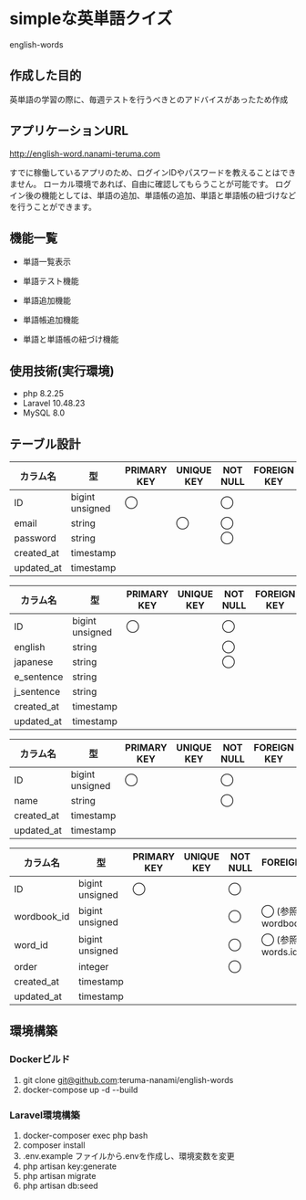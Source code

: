 # simpleな英単語クイズ
english-words

## 作成した目的
英単語の学習の際に、毎週テストを行うべきとのアドバイスがあったため作成

## アプリケーションURL
http://english-word.nanami-teruma.com

すでに稼働しているアプリのため、ログインIDやパスワードを教えることはできません。
ローカル環境であれば、自由に確認してもらうことが可能です。
ログイン後の機能としては、単語の追加、単語帳の追加、単語と単語帳の紐づけなどを行うことができます。

## 機能一覧
- 単語一覧表示
- 単語テスト機能

- 単語追加機能
- 単語帳追加機能
- 単語と単語帳の紐づけ機能

## 使用技術(実行環境)

- php 8.2.25
- Laravel 10.48.23
- MySQL 8.0

## テーブル設計
| カラム名   | 型              | PRIMARY KEY | UNIQUE KEY | NOT NULL | FOREIGN KEY |
|------------|-----------------|-------------|------------|----------|--------------|
| ID         | bigint unsigned | ◯           |            | ◯        |              |
| email      | string          |             | ◯          | ◯        |              |
| password   | string          |             |            | ◯        |              |
| created_at | timestamp       |             |            |          |              |
| updated_at | timestamp       |             |            |          |              |



| カラム名   | 型              | PRIMARY KEY | UNIQUE KEY | NOT NULL | FOREIGN KEY |
|------------|-----------------|-------------|------------|----------|--------------|
| ID         | bigint unsigned | ◯           |            | ◯        |              |
| english    | string          |             |            | ◯        |              |
| japanese   | string          |             |            | ◯        |              |
| e_sentence | string          |             |            |          |              |
| j_sentence | string          |             |            |          |              |
| created_at | timestamp       |             |            |          |              |
| updated_at | timestamp       |             |            |          |              |



| カラム名   | 型              | PRIMARY KEY | UNIQUE KEY | NOT NULL | FOREIGN KEY |
|------------|-----------------|-------------|------------|----------|--------------|
| ID         | bigint unsigned | ◯           |            | ◯        |              |
| name       | string          |             |            | ◯        |              |
| created_at | timestamp       |             |            |          |              |
| updated_at | timestamp       |             |            |          |              |


| カラム名     | 型              | PRIMARY KEY | UNIQUE KEY | NOT NULL | FOREIGN KEY           |
|--------------|-----------------|-------------|------------|----------|-----------------------|
| ID           | bigint unsigned | ◯           |            | ◯        |                       |
| wordbook_id  | bigint unsigned |             |            | ◯        | ◯ (参照: wordbooks.id)|
| word_id      | bigint unsigned |             |            | ◯        | ◯ (参照: words.id)    |
| order        | integer         |             |            | ◯        |                       |
| created_at   | timestamp       |             |            |          |                       |
| updated_at   | timestamp       |             |            |          |                       |



## 環境構築

### Dockerビルド

1. git clone git@github.com:teruma-nanami/english-words
1. docker-compose up -d --build

### Laravel環境構築
1. docker-composer exec php bash
1. composer install
1. .env.example ファイルから.envを作成し、環境変数を変更
1. php artisan key:generate
1. php artisan migrate
1. php artisan db:seed
